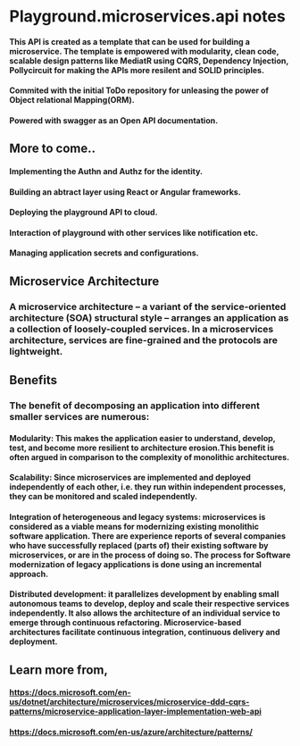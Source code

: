 # Playground.microservices.api notes

#### This API is created as a template that can be used for building a microservice. The template is empowered with modularity, clean code, scalable design patterns like MediatR using CQRS, Dependency Injection, Pollycircuit for making the APIs more resilent and SOLID principles.
#### Commited with the initial ToDo repository for unleasing the power of Object relational Mapping(ORM). 
#### Powered with swagger as an Open API documentation.

## More to come..
#### Implementing the Authn and Authz for the identity.
#### Building an abtract layer using React or Angular frameworks.
#### Deploying the playground API to cloud.
#### Interaction of playground with other services like notification etc.
#### Managing application secrets and configurations.

## Microservice Architecture

### A microservice architecture – a variant of the service-oriented architecture (SOA) structural style – arranges an application as a collection of loosely-coupled services. In a microservices architecture, services are fine-grained and the protocols are lightweight.

## Benefits

### The benefit of decomposing an application into different smaller services are numerous:

#### Modularity: This makes the application easier to understand, develop, test, and become more resilient to architecture erosion.This benefit is often argued in comparison to the complexity of monolithic architectures.
#### Scalability: Since microservices are implemented and deployed independently of each other, i.e. they run within independent processes, they can be monitored and scaled independently.
#### Integration of heterogeneous and legacy systems: microservices is considered as a viable means for modernizing existing monolithic software application. There are experience reports of several companies who have successfully replaced (parts of) their existing software by microservices, or are in the process of doing so. The process for Software modernization of legacy applications is done using an incremental approach.
#### Distributed development: it parallelizes development by enabling small autonomous teams to develop, deploy and scale their respective services independently. It also allows the architecture of an individual service to emerge through continuous refactoring. Microservice-based architectures facilitate continuous integration, continuous delivery and deployment.

## Learn more from,
#### https://docs.microsoft.com/en-us/dotnet/architecture/microservices/microservice-ddd-cqrs-patterns/microservice-application-layer-implementation-web-api
#### https://docs.microsoft.com/en-us/azure/architecture/patterns/


